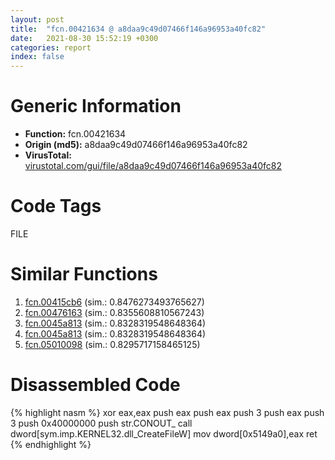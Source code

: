 ```yaml
---
layout: post
title:  "fcn.00421634 @ a8daa9c49d07466f146a96953a40fc82"
date:   2021-08-30 15:52:19 +0300
categories: report
index: false
---
```


# Generic Information
- **Function:** fcn.00421634
- **Origin (md5):** a8daa9c49d07466f146a96953a40fc82
- **VirusTotal:** [virustotal.com/gui/file/a8daa9c49d07466f146a96953a40fc82][virustotal_ref]

# Code Tags
<span class="tag" id="FILE">FILE</span>


# Similar Functions

1. [fcn.00415cb6][similar_1_ref] (sim.: 0.8476273493765627)
2. [fcn.00476163][similar_2_ref] (sim.: 0.8355608810567243)
3. [fcn.0045a813][similar_3_ref] (sim.: 0.8328319548648364)
4. [fcn.0045a813][similar_4_ref] (sim.: 0.8328319548648364)
5. [fcn.05010098][similar_5_ref] (sim.: 0.8295717158465125)


# Disassembled Code

{% highlight nasm %}
xor eax,eax
push eax
push eax
push 3
push eax
push 3
push 0x40000000
push str.CONOUT_
call dword[sym.imp.KERNEL32.dll_CreateFileW]
mov dword[0x5149a0],eax
ret 
{% endhighlight %}


[similar_1_ref]: /report/fcn.00415cb6@235127bd7ddea75fb72313b9d5061e79
[similar_2_ref]: /report/fcn.00476163@b3771987fba16f4fba07d1109ec72c76
[similar_3_ref]: /report/fcn.0045a813@ba5ec83721de3ca10b3c9583f3b2c6a1
[similar_4_ref]: /report/fcn.0045a813@53687e619dcac7d709f306d061d8daeb
[similar_5_ref]: /report/fcn.05010098@4c586cff484b06245b76ed0781180186
[virustotal_ref]: https://www.virustotal.com/gui/file/a8daa9c49d07466f146a96953a40fc82